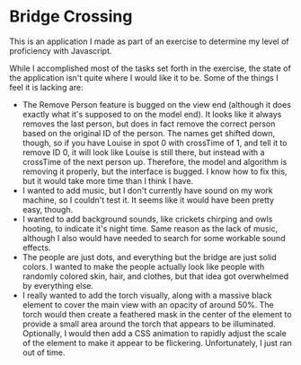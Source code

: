 # Bridge Crossing

This is an application I made as part of an exercise to determine my level of proficiency with Javascript.

While I accomplished most of the tasks set forth in the exercise, the state of the application isn't quite where I would like it to be. Some of the things I feel it is lacking are:

- The Remove Person feature is bugged on the view end (although it does exactly what it's supposed to on the model end). It looks like it always removes the last person, but does in fact remove the correct person based on the original ID of the person. The names get shifted down, though, so if you have Louise in spot 0 with crossTime of 1, and tell it to remove ID 0, it will look like Louise is still there, but instead with a crossTime of the next person up. Therefore, the model and algorithm is removing it properly, but the interface is bugged. I know how to fix this, but it would take more time than I think I have.
- I wanted to add music, but I don't currently have sound on my work machine, so I couldn't test it. It seems like it would have been pretty easy, though.
- I wanted to add background sounds, like crickets chirping and owls hooting, to indicate it's night time. Same reason as the lack of music, although I also would have needed to search for some workable sound effects.
- The people are just dots, and everything but the bridge are just solid colors. I wanted to make the people actually look like people with randomly colored skin, hair, and clothes, but that idea got overwhelmed by everything else.
- I really wanted to add the torch visually, along with a massive black element to cover the main view with an opacity of around 50%. The torch would then create a feathered mask in the center of the element to provide a small area around the torch that appears to be illuminated. Optionally, I would then add a CSS animation to rapidly adjust the scale of the element to make it appear to be flickering. Unfortunately, I just ran out of time.

